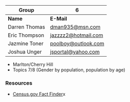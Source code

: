 Group 			| 6
----------------|-----------
__Name__        | __E-Mail__
Darren Thomas 	| [dman935@msn.com](mailto:dman935@msn.com)
Eric Thompson 	| [jazzzz2@hotmail.com](mailto:jazzzz2@hotmail.com)
Jazmine Toner 	| [poolboy@outlook.com](mailto:poolboy@outlook.com)
Joshua Unger 	| [jsportal@yahoo.com](mailto:jsportal@yahoo.com)

- Marlton/Cherry Hill
- Topics 7/8 (Gender by population, population by age)
### Resources
- [Census.gov Fact Finder](http://factfinder2.census.gov/)x